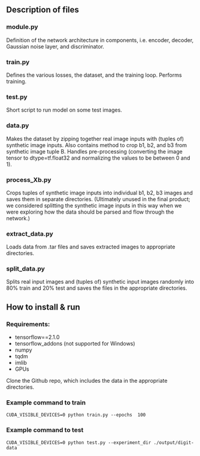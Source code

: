 ## Description of files
### module.py
Definition of the network architecture in components, i.e. encoder, decoder, Gaussian noise layer, and discriminator.

### train.py
Defines the various losses, the dataset, and the training loop. Performs training.

### test.py
Short script to run model on some test images.

### data.py
Makes the dataset by zipping together real image inputs with (tuples of) synthetic image inputs. Also contains method to crop b1, b2, and b3 from synthetic image tuple B. Handles pre-processing (converting the image tensor to dtype=tf.float32 and normalizing the values to be between 0 and 1).

### process_Xb.py
Crops tuples of synthetic image inputs into individual b1, b2, b3 images and saves them in separate directories. (Ultimately unused in the final product; we considered splitting the synthetic image inputs in this way when we were exploring how the data should be parsed and flow through the network.)

### extract_data.py
Loads data from .tar files and saves extracted images to appropriate directories.


### split_data.py
Splits real input images and (tuples of) synthetic input images randomly into 80% train and 20% test and saves the files in the appropriate directories.

## How to install & run
### Requirements:
- tensorflow==2.1.0
- tensorflow_addons (not supported for Windows)
- numpy
- tqdm
- imlib
- GPUs

Clone the Github repo, which includes the data in the appropriate directories.

### Example command to train
```
CUDA_VISIBLE_DEVICES=0 python train.py --epochs  100
```

### Example command to test
```
CUDA_VISIBLE_DEVICES=0 python test.py --experiment_dir ./output/digit-data
```
